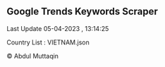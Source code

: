 

## Google Trends Keywords Scraper 
 
Last Update 05-04-2023 , 13:14:25

Country List :
VIETNAM.json



© Abdul Muttaqin 
